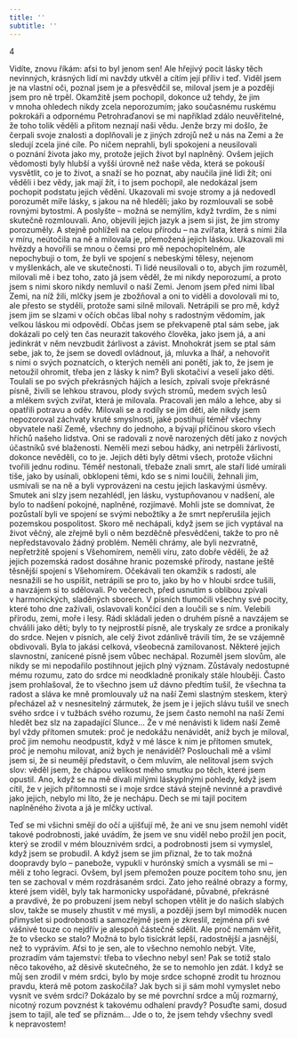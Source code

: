 ```yaml
---
title: ''
subtitle: ''
---
```


4

Vidíte, znovu říkám: aťsi to byl jenom sen! Ale hřejivý pocit lásky těch nevinných, krásných lidí mi navždy utkvěl a cítím její příliv i teď. Viděl jsem je na vlastní oči, poznal jsem je a přesvědčil se, miloval jsem je a později jsem pro ně trpěl. Okamžitě jsem pochopil, dokonce už tehdy, že jim v mnoha ohledech nikdy zcela neporozumím; jako současnému ruskému pokrokáři a odpornému Petrohraďanovi se mi například zdálo neuvěřitelné, že toho tolik věděli a přitom neznají naši vědu. Jenže brzy mi došlo, že čerpali svoje znalosti a doplňovali je z jiných zdrojů než u nás na Zemi a že sledují zcela jiné cíle. Po ničem neprahli, byli spokojeni a neusilovali o poznání života jako my, protože jejich život byl naplněný. Ovšem jejich vědomosti byly hlubší a vyšší úrovně než naše věda, která se pokouší vysvětlit, co je to život, a snaží se ho poznat, aby naučila jiné lidi žít; oni věděli i bez vědy, jak mají žít, i to jsem pochopil, ale nedokázal jsem pochopit podstatu jejich vědění. Ukazovali mi svoje stromy a já nedovedl porozumět míře lásky, s jakou na ně hleděli; jako by rozmlouvali se sobě rovnými bytostmi. A poslyšte – možná se nemýlím, když tvrdím, že s nimi skutečně rozmlouvali. Ano, objevili jejich jazyk a jsem si jist, že jim stromy porozuměly. A stejně pohlíželi na celou přírodu – na zvířata, která s nimi žila v míru, neútočila na ně a milovala je, přemožená jejich láskou. Ukazovali mi hvězdy a hovořili se mnou o čemsi pro mě nepochopitelném, ale nepochybuji o tom, že byli ve spojení s nebeskými tělesy, nejenom v myšlenkách, ale ve skutečnosti. Ti lidé neusilovali o to, abych jim rozuměl, milovali mě i bez toho, zato já jsem věděl, že mi nikdy neporozumí, a proto jsem s nimi skoro nikdy nemluvil o naší Zemi. Jenom jsem před nimi líbal Zemi, na níž žili, mlčky jsem je zbožňoval a oni to viděli a dovolovali mi to, ale přesto se styděli, protože sami silně milovali. Netrápili se pro mě, když jsem jim se slzami v očích občas líbal nohy s radostným vědomím, jak velkou láskou mi odpovědí. Občas jsem se překvapeně ptal sám sebe, jak dokázali po celý ten čas neurazit takového člověka, jako jsem já, a ani jedinkrát v něm nevzbudit žárlivost a závist. Mnohokrát jsem se ptal sám sebe, jak to, že jsem se dovedl ovládnout, já, mluvka a lhář, a nehovořit s nimi o svých poznatcích, o kterých neměli ani ponětí, jak to, že jsem je netoužil ohromit, třeba jen z lásky k nim? Byli skotačiví a veselí jako děti. Toulali se po svých překrásných hájích a lesích, zpívali svoje překrásné písně, živili se lehkou stravou, plody svých stromů, medem svých lesů a mlékem svých zvířat, která je milovala. Pracovali jen málo a lehce, aby si opatřili potravu a oděv. Milovali se a rodily se jim děti, ale nikdy jsem nepozoroval záchvaty kruté smyslnosti, jaké postihují téměř všechny obyvatele naší Země, všechny do jednoho, a bývají příčinou skoro všech hříchů našeho lidstva. Oni se radovali z nově narozených dětí jako z nových účastníků své blaženosti. Neměli mezi sebou hádky, ani netrpěli žárlivostí, dokonce nevěděli, co to je. Jejich děti byly dětmi všech, protože všichni tvořili jednu rodinu. Téměř nestonali, třebaže znali smrt, ale staří lidé umírali tiše, jako by usínali, obklopeni těmi, kdo se s nimi loučili, žehnali jim, usmívali se na ně a byli vyprovázeni na cestu jejich laskavými úsměvy. Smutek ani slzy jsem nezahlédl, jen lásku, vystupňovanou v nadšení, ale bylo to nadšení pokojné, naplněné, rozjímavé. Mohli jste se domnívat, že pozůstalí byli ve spojení se svými nebožtíky a že smrt nepřerušila jejich pozemskou pospolitost. Skoro mě nechápali, když jsem se jich vyptával na život věčný, ale zřejmě byli o něm bezděčně přesvědčeni, takže to pro ně nepředstavovalo žádný problém. Neměli chrámy, ale byli nezvratně, nepřetržitě spojení s Všehomírem, neměli víru, zato dobře věděli, že až jejich pozemská radost dosáhne hranic pozemské přírody, nastane ještě těsnější spojení s Všehomírem. Očekávali ten okamžik s radostí, ale nesnažili se ho uspíšit, netrápili se pro to, jako by ho v hloubi srdce tušili, a navzájem si to sdělovali. Po večerech, před usnutím s oblibou zpívali v harmonických, sladěných sborech. V písních tlumočili všechny své pocity, které toho dne zažívali, oslavovali končící den a loučili se s ním. Velebili přírodu, zemi, moře i lesy. Rádi skládali jeden o druhém písně a navzájem se chválili jako děti; byly to ty nejprostší písně, ale tryskaly ze srdce a pronikaly do srdce. Nejen v písních, ale celý život zdánlivě trávili tím, že se vzájemně obdivovali. Byla to jakási celková, všeobecná zamilovanost. Některé jejich slavnostní, zanícené písně jsem vůbec nechápal. Rozuměl jsem slovům, ale nikdy se mi nepodařilo postihnout jejich plný význam. Zůstávaly nedostupné mému rozumu, zato do srdce mi neodkladně pronikaly stále hlouběji. Často jsem prohlašoval, že to všechno jsem už dávno předtím tušil, že všechna ta radost a sláva ke mně promlouvaly už na naší Zemi slastným steskem, který přecházel až v nesnesitelný zármutek, že jsem je i jejich slávu tušil ve snech svého srdce i v tužbách svého rozumu, že jsem často nemohl na naší Zemi hledět bez slz na zapadající Slunce… Že v mé nenávisti k lidem naší Země byl vždy přítomen smutek: proč je nedokážu nenávidět, aniž bych je miloval, proč jim nemohu neodpustit, když v mé lásce k nim je přítomen smutek, proč je nemohu milovat, aniž bych je nenáviděl? Poslouchali mě a všiml jsem si, že si neumějí představit, o čem mluvím, ale nelitoval jsem svých slov: věděl jsem, že chápou velikost mého smutku po těch, které jsem opustil. Ano, když se na mě dívali milými láskyplnými pohledy, když jsem cítil, že v jejich přítomnosti se i moje srdce stává stejně nevinné a pravdivé jako jejich, nebylo mi líto, že je nechápu. Dech se mi tajil pocitem naplněného života a já je mlčky uctíval.

Teď se mi všichni smějí do očí a ujišťují mě, že ani ve snu jsem nemohl vidět takové podrobnosti, jaké uvádím, že jsem ve snu viděl nebo prožil jen pocit, který se zrodil v mém blouznivém srdci, a podrobnosti jsem si vymyslel, když jsem se probudil. A když jsem se jim přiznal, že to tak možná doopravdy bylo – panebože, vypukli v hurónský smích a vysmáli se mi – měli z toho legraci. Ovšem, byl jsem přemožen pouze pocitem toho snu, jen ten se zachoval v mém rozdrásaném srdci. Zato jeho reálné obrazy a formy, které jsem viděl, byly tak harmonicky uspořádané, půvabné, překrásné a pravdivé, že po probuzení jsem nebyl schopen vtělit je do našich slabých slov, takže se musely zhustit v mé mysli, a později jsem byl mimoděk nucen přimyslet si podrobnosti a samozřejmě jsem je zkreslil, zejména při své vášnivé touze co nejdřív je alespoň částečně sdělit. Ale proč nemám věřit, že to všecko se stalo? Možná to bylo tisíckrát lepší, radostnější a jasnější, než to vyprávím. Aťsi to je sen, ale to všechno nemohlo nebýt. Víte, prozradím vám tajemství: třeba to všechno nebyl sen! Pak se totiž stalo něco takového, až děsivě skutečného, že se to nemohlo jen zdát. I když se můj sen zrodil v mém srdci, bylo by moje srdce schopné zrodit tu hroznou pravdu, která mě potom zaskočila? Jak bych si ji sám mohl vymyslet nebo vysnít ve svém srdci? Dokázalo by se mé povrchní srdce a můj rozmarný, nicotný rozum povznést k takovému odhalení pravdy? Posuďte sami, dosud jsem to tajil, ale teď se přiznám… Jde o to, že jsem tehdy všechny svedl k nepravostem!

